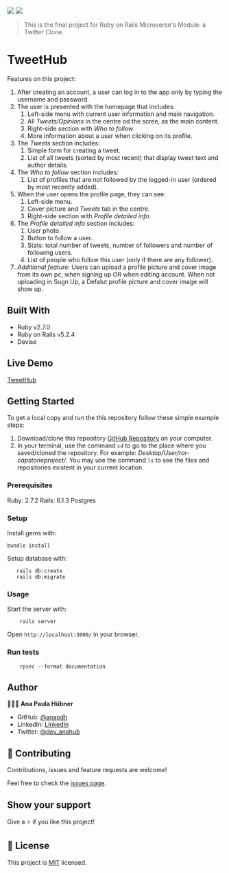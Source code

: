 ![](https://img.shields.io/badge/Microverse-blueviolet) ![](https://img.shields.io/badge/RoR-red)

> This is the final project for Ruby on Rails Microverse's Module: a Twitter Clone.
> 
# TweetHub
Features on this project:

1. After creating an account, a user can log in to the app only by typing the username and password.
2. The user is presented with the homepage that includes:
    1. Left-side menu with current user information and main navigation.
    2. All *Tweets/Opinions* in the centre od the scree, as the main content.
    3. Right-side section with *Who to follow*.
    4. More information about a user when clicking on its profile.
3. The *Tweets* section includes:
    1. Simple form for creating a tweet.
    2. List of all tweets (sorted by most recent) that display tweet text and author details.
4. The *Who to follow* section includes:
    1. List of profiles that are not followed by the logged-in user (ordered by most recently added).
5. When the user opens the profile page, they can see:
    1. Left-side menu.
    2. Cover picture and *Tweets* tab in the centre.
    3. Right-side section with *Profile detailed info.*
6. The *Profile detailed info* section includes:
    1. User photo.
    2. Button to follow a user.
    3. Stats: total number of tweets, number of followers and number of following users.
    4. List of people who follow this user (only if there are any follower).
7. *Additional feature*:
    Users can upload a profile picture and cover image from its own pc, when signing up OR when editing account. When not uploading in Sugn Up, a Defalut profile picture and cover image will show up.
## Built With

- Ruby v2.7.0
- Ruby on Rails v5.2.4
- Devise

## Live Demo

[TweetHub](https://tweethub-2021.herokuapp.com/)


## Getting Started

To get a local copy and run the this repository follow these simple example steps:

1. Download/clone this repository [GitHub Repository](https://github.com/anapdh/ror-capstoneproject) on your computer.
2. In your terminal, use the command `cd` to go to the place where you saved/cloned the repository. For example: _Desktop/User/ror-capstoneproject/_. You may use the command `ls` to see the files and repositories existent in your current location.

### Prerequisites

Ruby: 2.7.2
Rails: 6.1.3
Postgres

### Setup

Install gems with:

```
bundle install
```

Setup database with:

```
   rails db:create
   rails db:migrate
```

### Usage

Start the server with:

```
    rails server
```

Open `http://localhost:3000/` in your browser.

### Run tests

```
    rpsec --format documentation
```
## Author

👩🏼‍💻 **Ana Paula Hübner**

- GitHub: [@anapdh](https://github.com/anapdh)
- LinkedIn: [LinkedIn](https://www.linkedin.com/in/anapdh)
- Twitter: [@dev_anahub](https://twitter.com/dev_anahub)

## 🤝 Contributing

Contributions, issues and feature requests are welcome!

Feel free to check the [issues page](https://github.com/anapdh/ror-capstoneproject/issues).

## Show your support

Give a ⭐️ if you like this project!

## 📝 License

This project is [MIT](./LICENSE) licensed.

